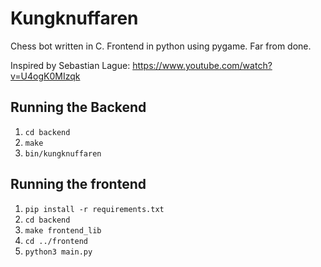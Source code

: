 # Kungknuffaren

Chess bot written in C. Frontend in python using pygame. Far from done.

Inspired by Sebastian Lague: https://www.youtube.com/watch?v=U4ogK0MIzqk

## Running the Backend

1. `cd backend`
2. `make`
3. `bin/kungknuffaren`


## Running the frontend

1. `pip install -r requirements.txt`
2. `cd backend`
3. `make frontend_lib`
4. `cd ../frontend`
5. `python3 main.py`
